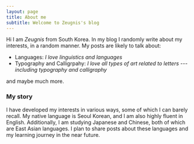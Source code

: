 ```yaml
---
layout: page
title: About me
subtitle: Welcome to Zeugnis's blog
---
```


Hi I am *Zeugnis* from South Korea. In my blog I randomly write about my interests, in a random manner. My posts are likely to talk about:

- Languages: *I love linguistics and languages*
- Typography and Calligrpahy: *I love all types of art related to letters --- including typography and calligraphy*

and maybe much more.

### My story
I have developed my interests in various ways, some of which I can barely recall. My native language is Seoul Korean, and I am also highly fluent in English. Additionally, I am studying Japanese and Chinese, both of which are East Asian languages. I plan to share posts about these languages and my learning journey in the near future.
